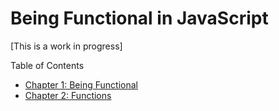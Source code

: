 # Being Functional in JavaScript

[This is a work in progress]

Table of Contents

- [Chapter 1: Being Functional](1/ch1.md)
- [Chapter 2: Functions](2/ch2.md)
